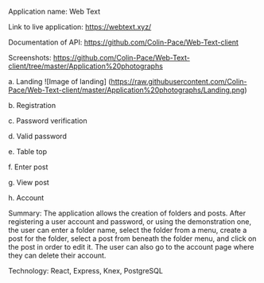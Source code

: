 Application name: Web Text

Link to live application: https://webtext.xyz/

Documentation of API: https://github.com/Colin-Pace/Web-Text-client

Screenshots: https://github.com/Colin-Pace/Web-Text-client/tree/master/Application%20photographs

  a. Landing 
  ![Image of landing] (https://raw.githubusercontent.com/Colin-Pace/Web-Text-client/master/Application%20photographs/Landing.png)
  
  b. Registration
  
  c. Password verification
  
  d. Valid password
  
  e. Table top
  
  f. Enter post
  
  g. View post
  
  h. Account
  
 Summary: The application allows the creation of folders and posts. After registering a user account and password, or using the demonstration one, the user can enter a folder name, select the folder from a menu, create a post for the folder, select a post from beneath the folder menu, and click on the post in order to edit it. The user can also go to the account page where they can delete their account. 
 
 Technology: React, Express, Knex, PostgreSQL
